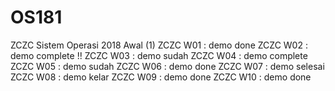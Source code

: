 # OS181
ZCZC Sistem Operasi 2018 Awal (1)
ZCZC W01 : demo done
ZCZC W02 : demo complete !!
ZCZC W03 : demo sudah
ZCZC W04 : demo complete
ZCZC W05 : demo sudah
ZCZC W06 : demo done
ZCZC W07 : demo selesai
ZCZC W08 : demo kelar
ZCZC W09 : demo done
ZCZC W10 : demo done
